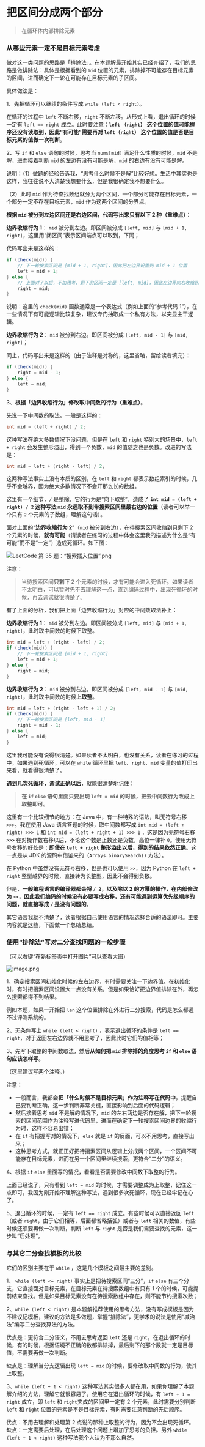 # 把区间分成两个部分

<!-- ---
title: 「二分查找」专题二：在循环体内部排除元素
date: 2017-05-16 08:00:00
author: liwei
top: false
mathjax: true
categories: 专题 2：二分查找
tags:
  - 数组
permalink: leetcode-solution/array2
---
 -->



> 在循环体内部排除元素

### 从哪些元素一定不是目标元素考虑

做对这一类问题的思路是「排除法」。在本题解最开始其实已经介绍了，我们的思路是做排除法：具体是根据看到的 `mid` 位置的元素，排除掉不可能存在目标元素的区间，进而确定下一轮在可能存在目标元素的子区间。

具体做法是：

1、先把循环可以继续的条件写成 `while (left < right)`。

在循环的过程中 `left` 不断右移，`right` 不断左移。从形式上看，退出循环的时候一定有 `left == right` 成立。此时要注意：**`left` （`right`） 这个位置的值可能程序还没有读取到，因此“有可能”需要再对 `left`（`right`） 这个位置的值是否是目标元素的值做一次判断**。

2、写 `if` 和 `else` 语句的时候，思考当 `nums[mid]` 满足什么性质的时候，`mid` 不是解，进而接着判断 `mid` 的左边有没有可能是解，`mid` 的右边有没有可能是解。

说明：（1）做题的经验告诉我，“思考什么时候不是解”比较好想。生活中其实也是这样，我往往说不大清楚我想要什么，但是我很确定我不想要什么。

（2）此时 `mid` 作为待查找数组就分为两个区间，一个部分可能存在目标元素，一个部分一定不存在目标元素，`mid` 作为这两个区间的分界点。

**根据 `mid` 被分到左边区间还是右边区间，代码写出来只有以下 2 种（重难点）**：

**边界收缩行为 1**： `mid` 被分到左边。即区间被分成 `[left, mid]` 与 `[mid + 1, right]`，这里用“闭区间”表示区间端点可以取到，下同；

代码写出来是这样的：

```java
if (check(mid)) {
    // 下一轮搜索区间是 [mid + 1, right]，因此把左边界设置到 mid + 1 位置
    left = mid + 1;
} else {
    // 上面对了以后，不加思考，剩下的区间一定是 [left, mid]，因此左边界向右收缩到 mid 位置
    right = mid;
}
```

说明：这里的 `check(mid)` 函数通常是一个表达式（例如上面的“参考代码 1”），在一些情况下有可能逻辑比较复杂，建议专门抽取成一个私有方法，以突显主干逻辑。

**边界收缩行为 2**： `mid` 被分到右边。即区间被分成 `[left, mid - 1]` 与 `[mid, right]`；

同上，代码写出来是这样的（由于注释是对称的，这里省略，留给读者填充）：

```java
if (check(mid)) {
    right = mid - 1;
} else {
    left = mid;
}
```

3、**根据「边界收缩行为」修改取中间数的行为（重难点）**。

先说一下中间数的取法。一般是这样的：

```java
int mid = (left + right) / 2;
```

这种写法在绝大多数情况下没问题，但是在 `left` 和 `right` 特别大的场景中，`left + right` 会发生整形溢出，得到一个负数，`mid` 的值随之也是负数。改进的写法是：

```java
int mid = left + (right - left) / 2;
```

这两种写法事实上没有本质的区别，在 `left` 和 `right` 都表示数组索引的时候，几乎不会越界，因为绝大多数情况下不会开那么长的数组。

这里有一个细节，`/` 是整除，它的行为是“向下取整”，造成了 **`int mid = (left + right) / 2` 这种写法 `mid` 永远取不到带搜索区间里最右边的位置**（读者可以举一个只有 `2` 个元素的子数组，理解这句话）。

面对上面的“**边界收缩行为 2**”（`mid` 被分到右边），在待搜索区间收缩到只剩下 2 个元素的时候，**就有可能**（请读者在练习的过程中体会这里我的描述为什么是“有可能”而不是“一定”）造成死循环。如下图：

![LeetCode 第 35 题：“搜索插入位置”.png](https://pic.leetcode-cn.com/eda3857e94d6ead3ed2d2f473fdaf8eaa1252a481e3220511d3a89e4d2f112ac-LeetCode%20%E7%AC%AC%2035%20%E9%A2%98%EF%BC%9A%E2%80%9C%E6%90%9C%E7%B4%A2%E6%8F%92%E5%85%A5%E4%BD%8D%E7%BD%AE%E2%80%9D.png)

注意：

> 当待搜索区间**只剩下** $2$ 个元素的时候，才有可能会进入死循环。如果读者不太明白，可以暂时先不去理解这一点，直到编码过程中，出现死循环的时候，再去调试就很清楚了。

有了上面的分析，我们把上面「边界收缩行为」对应的中间数取法补上：

**边界收缩行为 1**： `mid` 被分到左边。即区间被分成 `[left, mid]` 与 `[mid + 1, right]`，此时取中间数的时候下取整。

```java
int mid = left + (right - left) / 2;
if (check(mid)) {
    // 下一轮搜索区间是 [mid + 1, right]
    left = mid + 1;
} else {
    right = mid;
}
```

**边界收缩行为 2**： `mid` 被分到右边。即区间被分成 `[left, mid - 1]` 与 `[mid, right]`，此时取中间数的时候**上取整**。

```java
int mid = left + (right - left + 1) / 2;
if (check(mid)) {
    // 下一轮搜索区间是 [left, mid - 1]
    right = mid - 1;
} else {
    left = mid;
}
```

这里我可能没有说得很清楚。如果读者不太明白，也没有关系，读者在练习的过程中，如果遇到死循环，可以在 `while` 循环里把 `left`、`right`、`mid` 变量的值打印出来看，就看得很清楚了。

**遇到几次死循环，调试正确以后**，就能很清楚地记住：

> **在 `if` `else` 语句里面只要出现 `left = mid` 的时候，把去中间数行为改成上取整即可。**

这里有一个比较细节的地方：在 Java 中，有一种特殊的语法，叫无符号右移 `>>>`。我在使用 Java 语言答题的时候，取中间数都写成 `int mid = (left + right) >>> 1` 和  `int mid = (left + right + 1) >>> 1` ，这是因为无符号右移 `>>>` 在对操作数右移以后，不论这个数是正数还是负数，高位一律补 `0`。使用无符号右移的好处是：**即使在 `left + right` 整形溢出以后，得到的结果依然正确**。这一点是从 JDK 的源码中借鉴来的（`Arrays.binarySearch()` 方法）。

在 Python 中虽然没有无符号右移，但是也可以使用 `>>`，因为 Python 在 `left + right` 整型越界的时候，直接转为长整型，因此不会得到负数。

但是，**一般编程语言的编译器都会将 `/ 2`，以及除以 $2$ 的方幂的操作，在内部修改为 `>>`，因此我们编码的时候没有必要写成右移，还有可能遇到运算优先级顺序的问题，就直接写成 `/` 是没有问题的**。


其它语言我就不清楚了，读者根据自己使用语言的情况选择合适的语法即可。主要内容就是这些，下面做一个总结总结。

### 使用“排除法”写对二分查找问题的一般步骤

（可以右键“在新标签页中打开图片”可以查看大图）

![image.png](https://pic.leetcode-cn.com/e120bac189db2fc912dce550d9c46746a312f362ee3d6d40e799aad8db69ae6f-image.png)

1、确定搜索区间初始化时候的左右边界，有时需要关注一下边界值。在初始化时，有时把搜索区间设置大一点没有关系，但是如果恰好把边界值排除在外，再怎么搜索都得不到结果。

例如本题，如果一开始把 `len` 这个位置排除在外进行二分搜索，代码是怎么都通不过评测系统的。

2、无条件写上 `while (left < right)` ，表示退出循环的条件是 `left == right`，对于返回左右边界就不用思考了，因此此时它们的值相等；

3、先写下取整的中间数取法，然后**从如何把 `mid` 排除掉的角度思考 `if` 和 `else` 语句应该怎样写**。

（这里建议写两个注释。）

注意：

+ 一般而言，我都会**把「什么时候不是目标元素」作为注释写在代码中**，提醒自己要判断正确，这一步判断非常关键，直接影响到后面的代码逻辑；
+ 然后接着思考 `mid` 不是解的情况下，`mid` 的左右两边是否存在解，把下一轮搜索的区间范围作为注释写进代码里，进而在确定下一轮搜索区间边界的收缩行为时，这样不容易出错；
+ 在 `if` 有把握写对的情况下，`else` 就是 `if` 的反面，可以不用思考，直接写出来；
+ 这种思考方式，就正正好把待搜索区间从逻辑上分成两个区间，一个区间不可能存在目标元素，进而在另一个区间里继续搜索，更符合“二分”的语义。


4、根据 `if` `else` 里面写的情况，看看是否需要修改中间数下取整的行为。

上面已经说了，只有看到 `left = mid` 的时候，才需要调整成为上取整，记住这一点即可，我因为刚开始不理解这种写法，遇到很多次死循环，现在已经牢记在心了。

5、退出循环的时候，一定有 `left == right` 成立。有些时候可以直接返回 `left` （或者 `right`，由于它们相等，后面都省略括弧）或者与 `left` 相关的数值，有些时候还须要再做一次判断，判断 `left` 与 `right` 是否是我们需要查找的元素，这一步叫“后处理”。

### 与其它二分查找模板的比较

它们的区别主要在于 `while` ，这是几个模板之间最主要的差别。

1、 `while (left <= right)` 事实上是把待搜索区间“三分”，`if` `else` 有三个分支，它直接面对目标元素，在目标元素在待搜索数组中有只有 1 个的时候，可能提前结束查找。但是如果目标元素没有在待搜索数组中存在，则不能节约搜索次数；

2、`while (left < right)` 是本题解推荐使用的思考方法，没有写成模板是因为不建议记模板，建议的方法是多做题，掌握“排除法”，更学术的说法是使用“减治法”编写二分查找算法的方法。

优点是：更符合二分语义，不用去思考返回 `left` 还是 `right`，在退出循环的时候，有的时候，根据语境不正确的数都排除掉，最后剩下的那个数就一定是目标值，不需要再做一次判断。

缺点是：理解当分支逻辑出现 `left = mid` 的时候，要修改取中间数的行为，使其上取整。

3、`while (left + 1 < right)` 这种写法其实很多人都在用，如果你理解了本题解介绍的方法，理解它就很容易了。使用它在退出循环的时候，有 `left + 1 = right` 成立，即 `left` 和 `right`夹成的区间里一定有 2 个元素，此时需要分别判断 `left` 和 `right` 位置的元素是不是目标元素，有时需要注意判断的先后顺序。

优点：不用去理解和处理第 2 点说的那种上取整的行为，因为不会出现死循环。
缺点：一定需要后处理，在后处理这个问题上增加了思考的负担。另外 `while (left + 1 < right)` 这种写法我个人认为不那么自然。

